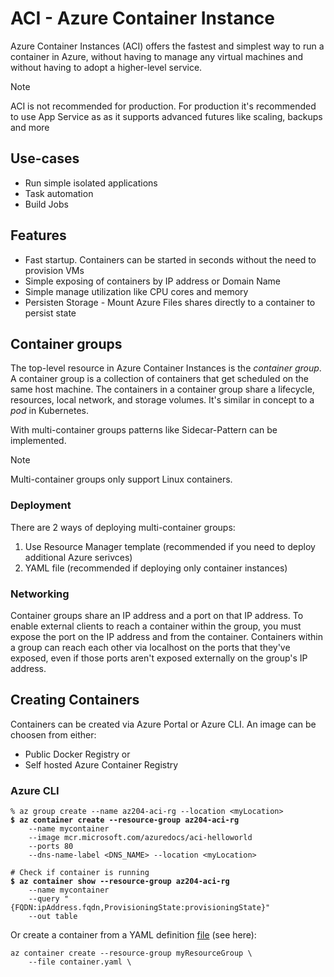 # ACI - Azure Container Instance

Azure Container Instances (ACI) offers the fastest and simplest way to run a container in Azure, without having to manage any virtual machines and without having to adopt a higher-level service.

> [!NOTE]
> ACI is not recommended for production. For production it's recommended to use App Service as as it supports advanced futures like scaling, backups and more

## Use-cases

-   Run simple isolated applications
-   Task automation
-   Build Jobs

## Features

-   Fast startup. Containers can be started in seconds without the need to provision VMs
-   Simple exposing of containers by IP address or Domain Name
-   Simple manage utilization like CPU cores and memory
-   Persisten Storage - Mount Azure Files shares directly to a container to persist state

## Container groups

The top-level resource in Azure Container Instances is the _container group_. A container group is a collection of containers that get scheduled on the same host machine. The containers in a container group share a lifecycle, resources, local network, and storage volumes. It's similar in concept to a _pod_ in Kubernetes.

With multi-container groups patterns like Sidecar-Pattern can be implemented.

> [!NOTE]
> Multi-container groups only support Linux containers.

### Deployment

There are 2 ways of deploying multi-container groups:

1. Use Resource Manager template (recommended if you need to deploy additional Azure serivces)
2. YAML file (recommended if deploying only container instances)

### Networking

Container groups share an IP address and a port on that IP address. To enable external clients to reach a container within the group, you must expose the port on the IP address and from the container. Containers within a group can reach each other via localhost on the ports that they've exposed, even if those ports aren't exposed externally on the group's IP address.

## Creating Containers

Containers can be created via Azure Portal or Azure CLI. An image can be choosen from either:

-   Public Docker Registry or
-   Self hosted Azure Container Registry

### Azure CLI

<pre><code>% az group create --name az204-aci-rg --location &#x3C;myLocation>
<strong>$ az container create --resource-group az204-aci-rg 
</strong>    --name mycontainer 
    --image mcr.microsoft.com/azuredocs/aci-helloworld 
    --ports 80 
    --dns-name-label &#x3C;DNS_NAME> --location &#x3C;myLocation>
    
# Check if container is running
<strong>$ az container show --resource-group az204-aci-rg 
</strong>    --name mycontainer 
    --query "{FQDN:ipAddress.fqdn,ProvisioningState:provisioningState}" 
    --out table 
</code></pre>

Or create a container from a YAML definition [file](env-variables-and-secrets.md) (see here):

```shell
az container create --resource-group myResourceGroup \
    --file container.yaml \
```
